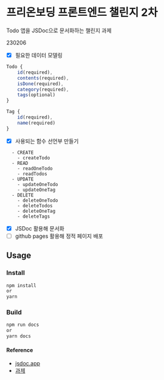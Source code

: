 # 프리온보딩 프론트엔드 챌린지 2차

Todo 앱을 JSDoc으로 문서화하는 챌린지 과제

230206

- [x] 필요한 데이터 모델링

```js
Todo {
    id(required),
    contents(required),
    isDone(required),
    category(required),
    tags(optional)
}

Tag {
    id(required),
    name(required)
}
```

- [x] 사용되는 함수 선언부 만들기

```
  - CREATE
    - createTodo
  - READ
    - readOneTodo
    - readTodos
  - UPDATE
    - updateOneTodo
    - updateOneTag
  - DELETE
    - deleteOneTodo
    - deleteTodos
    - deleteOneTag
    - deleteTags
```

- [x] JSDoc 활용해 문서화
- [ ] github pages 활용해 정적 페이지 배포

## Usage

### Install

```bash
npm install
or
yarn
```

### Build

```bash
npm run docs
or
yarn docs
```

#### Reference

- [jsdoc.app](https://jsdoc.app)
- [과제](https://gist.github.com/pocojang/3c3d4470a3d2a978b5ebfb3f613e40fa)
